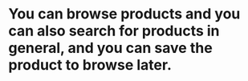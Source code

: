 # You can browse products and you can also search for products in general, and you can save the product to browse later.
